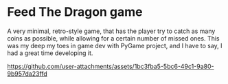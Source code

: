 # Feed The Dragon game

A very minimal, retro-style game, that has the player try to catch as many coins as possible, while allowing for a certain number of missed ones. This was my deep my toes in game dev with PyGame project, and I have to say, I had a great time developing it.




https://github.com/user-attachments/assets/1bc3fba5-5bc6-49c1-9a80-9b957da23ffd

